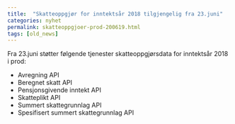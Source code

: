 ```yaml
---
title:  "Skatteoppgjør for inntektsår 2018 tilgjengelig fra 23.juni"
categories: nyhet
permalink: skatteoppgjoer-prod-200619.html
tags: [old_news]
---
```


Fra 23.juni støtter følgende tjenester skatteoppgjørsdata for inntektsår 2018 i prod:
 
- Avregning API
- Beregnet skatt API
- Pensjonsgivende inntekt API
- Skatteplikt API
- Summert skattegrunnlag API
- Spesifisert summert skattegrunnlag API
